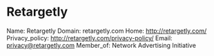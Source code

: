 
# Retargetly

Name: Retargetly
Domain: retargetly.com
Home: http://retargetly.com/
Privacy_policy: http://retargetly.com/privacy-policy/
Email: privacy@retargetly.com
Member_of: Network Advertising Initiative
